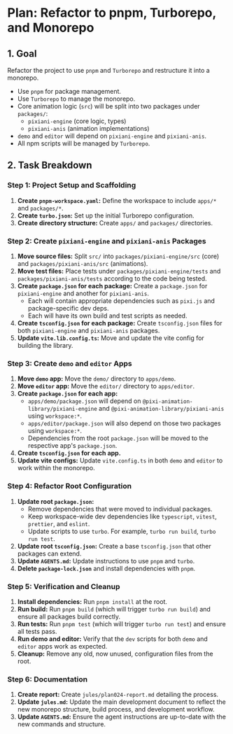 # Plan: Refactor to pnpm, Turborepo, and Monorepo

## 1. Goal

Refactor the project to use `pnpm` and `Turborepo` and restructure it into a monorepo.

- Use `pnpm` for package management.
- Use `Turborepo` to manage the monorepo.
- Core animation logic (`src`) will be split into two packages under `packages/`:
  - `pixiani-engine` (core logic, types)
  - `pixiani-anis` (animation implementations)
- `demo` and `editor` will depend on `pixiani-engine` and `pixiani-anis`.
- All npm scripts will be managed by `Turborepo`.

## 2. Task Breakdown

### Step 1: Project Setup and Scaffolding

1.  **Create `pnpm-workspace.yaml`:** Define the workspace to include `apps/*` and `packages/*`.
2.  **Create `turbo.json`:** Set up the initial Turborepo configuration.
3.  **Create directory structure:** Create `apps/` and `packages/` directories.

### Step 2: Create `pixiani-engine` and `pixiani-anis` Packages

1.  **Move source files:** Split `src/` into `packages/pixiani-engine/src` (core) and `packages/pixiani-anis/src` (animations).
2.  **Move test files:** Place tests under `packages/pixiani-engine/tests` and `packages/pixiani-anis/tests` according to the code being tested.
3.  **Create `package.json` for each package:** Create a `package.json` for `pixiani-engine` and another for `pixiani-anis`.
    - Each will contain appropriate dependencies such as `pixi.js` and package-specific dev deps.
    - Each will have its own build and test scripts as needed.
4.  **Create `tsconfig.json` for each package:** Create `tsconfig.json` files for both `pixiani-engine` and `pixiani-anis` packages.
5.  **Update `vite.lib.config.ts`:** Move and update the vite config for building the library.

### Step 3: Create `demo` and `editor` Apps

1.  **Move `demo` app:** Move the `demo/` directory to `apps/demo`.
2.  **Move `editor` app:** Move the `editor/` directory to `apps/editor`.
3.  **Create `package.json` for each app:**
    - `apps/demo/package.json` will depend on `@pixi-animation-library/pixiani-engine` and `@pixi-animation-library/pixiani-anis` using `workspace:*`.
    - `apps/editor/package.json` will also depend on those two packages using `workspace:*`.
    - Dependencies from the root `package.json` will be moved to the respective app's `package.json`.
4.  **Create `tsconfig.json` for each app.**
5.  **Update vite configs:** Update `vite.config.ts` in both `demo` and `editor` to work within the monorepo.

### Step 4: Refactor Root Configuration

1.  **Update root `package.json`:**
    - Remove dependencies that were moved to individual packages.
    - Keep workspace-wide dev dependencies like `typescript`, `vitest`, `prettier`, and `eslint`.
    - Update scripts to use `turbo`. For example, `turbo run build`, `turbo run test`.
2.  **Update root `tsconfig.json`:** Create a base `tsconfig.json` that other packages can extend.
3.  **Update `AGENTS.md`:** Update instructions to use `pnpm` and `turbo`.
4.  **Delete `package-lock.json`** and install dependencies with `pnpm`.

### Step 5: Verification and Cleanup

1.  **Install dependencies:** Run `pnpm install` at the root.
2.  **Run build:** Run `pnpm build` (which will trigger `turbo run build`) and ensure all packages build correctly.
3.  **Run tests:** Run `pnpm test` (which will trigger `turbo run test`) and ensure all tests pass.
4.  **Run demo and editor:** Verify that the `dev` scripts for both `demo` and `editor` apps work as expected.
5.  **Cleanup:** Remove any old, now unused, configuration files from the root.

### Step 6: Documentation

1.  **Create report:** Create `jules/plan024-report.md` detailing the process.
2.  **Update `jules.md`:** Update the main development document to reflect the new monorepo structure, build process, and development workflow.
3.  **Update `AGENTS.md`:** Ensure the agent instructions are up-to-date with the new commands and structure.
